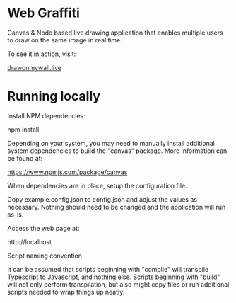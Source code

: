 # Web Graffiti

Canvas & Node based live drawing application that enables multiple users to draw on the same image in real time.

To see it in action, visit:

[drawonmywall.live](https://drawonmywall.live)

# Running locally

Install NPM dependencies:

npm install

Depending on your system, you may need to manually install additional system dependencies to build the "canvas" package. More information can be found at:

https://www.npmjs.com/package/canvas

When dependencies are in place, setup the configuration file.

Copy example.config.json to config.json and adjust the values as necessary. Nothing should need to be changed and the application will run as-is.

Access the web page at:

http://localhost

Script naming convention

It can be assumed that scripts beginning with "compile" will transpile Typescript to Javascript, and nothing else. Scripts beginning with "build" will not only perform transpilation, but also might copy files or run additional scripts needed to wrap things up neatly.

